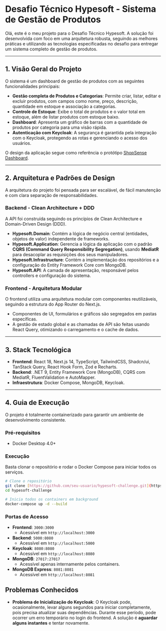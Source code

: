 # Desafio Técnico Hypesoft - Sistema de Gestão de Produtos

Olá, este é o meu projeto para o Desafio Técnico Hypesoft. A solução foi desenvolvida com foco em uma arquitetura robusta, seguindo as melhores práticas e utilizando as tecnologias especificadas no desafio para entregar um sistema completo de gestão de produtos.

---

## 1. Visão Geral do Projeto

O sistema é um dashboard de gestão de produtos com as seguintes funcionalidades principais:

* **Gestão completa de Produtos e Categorias**: Permite criar, listar, editar e excluir produtos, com campos como nome, preço, descrição, quantidade em estoque e associação a categorias.
* **Controle de Estoque**: Exibe o total de produtos e o valor total em estoque, além de listar produtos com estoque baixo.
* **Dashboard**: Apresenta um gráfico de barras com a quantidade de produtos por categoria para uma visão rápida.
* **Autenticação com Keycloak**: A segurança é garantida pela integração com o Keycloak, protegendo as rotas e gerenciando o acesso dos usuários.

O design da aplicação segue como referência o protótipo [ShopSense Dashboard](https://dribbble.com/shots/24508262-ShopSense-Dashboard-Product-Page).

---

## 2. Arquitetura e Padrões de Design

A arquitetura do projeto foi pensada para ser escalável, de fácil manutenção e com clara separação de responsabilidades.

### Backend - Clean Architecture + DDD

A API foi construída seguindo os princípios de Clean Architecture e Domain-Driven Design (DDD).
* **Hypesoft.Domain**: Contém a lógica de negócio central (entidades, objetos de valor) independente de frameworks.
* **Hypesoft.Application**: Gerencia a lógica da aplicação com o padrão **CQRS (Command Query Responsibility Segregation)**, usando **MediatR** para desacoplar as requisições dos seus manipuladores.
* **Hypesoft.Infrastructure**: Contém a implementação dos repositórios e a configuração do Entity Framework Core com MongoDB.
* **Hypesoft.API**: A camada de apresentação, responsável pelos controllers e configuração do sistema.

### Frontend - Arquitetura Modular

O frontend utiliza uma arquitetura modular com componentes reutilizáveis, seguindo a estrutura do App Router do Next.js.
* Componentes de UI, formulários e gráficos são segregados em pastas específicas.
* A gestão de estado global e as chamadas de API são feitas usando React Query, otimizando o carregamento e o cache de dados.

---

## 3. Stack Tecnológica

* **Frontend**: React 18, Next.js 14, TypeScript, TailwindCSS, Shadcn/ui, TanStack Query, React Hook Form, Zod e Recharts.
* **Backend**: .NET 9, Entity Framework Core (MongoDB), CQRS com MediatR, FluentValidation e AutoMapper.
* **Infraestrutura**: Docker Compose, MongoDB, Keycloak.

---

## 4. Guia de Execução

O projeto é totalmente containerizado para garantir um ambiente de desenvolvimento consistente.

### Pré-requisitos
-   Docker Desktop 4.0+

### Execução
Basta clonar o repositório e rodar o Docker Compose para iniciar todos os serviços.

```bash
# Clone o repositório
git clone [https://github.com/seu-usuario/hypesoft-challenge.git](https://github.com/seu-usuario/hypesoft-challenge.git)
cd hypesoft-challenge

# Inicia todos os containers em background
docker-compose up -d --build
```

### Portas de Acesso

* **Frontend**: `3000:3000`
    * Acessível em `http://localhost:3000`
* **Backend**: `5000:8080`
    * Acessível em `http://localhost:5000`
* **Keycloak**: `8080:8080`
    * Acessível em `http://localhost:8080`
* **MongoDB**: `27017:27017`
    * Acessível apenas internamente pelos containers.
* **MongoDB Express**: `8081:8081`
    * Acessível em `http://localhost:8081`

## Problemas Conhecidos

* **Problema de Inicialização do Keycloak**: O Keycloak pode, ocasionalmente, levar alguns segundos para iniciar completamente, pois precisa atualizar suas dependências. Durante esse período, pode ocorrer um erro temporário no login do frontend. A solução é **aguardar alguns instantes** e tentar novamente.

